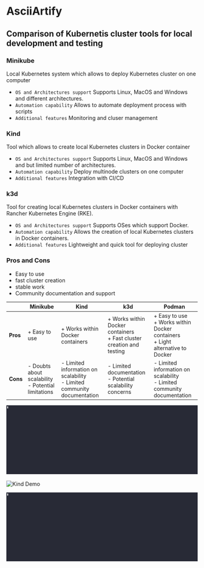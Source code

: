 ﻿# AsciiArtify
## Comparison of Kubernetis cluster tools for local development and testing

### Minikube
Local Kubernetes system which allows to deploy Kubernetes cluster on one computer

- `OS and Architectures support`
Supports Linux, MacOS and Windows and different architectures.
- `Automation capability`
Allows to automate deployment process with scripts
- `Additional features`
Monitoring and cluser management

### Kind
Tool which allows to create local Kubernetes clusters in Docker container

- `OS and Architectures support`
Supports Linux, MacOS and Windows and but limited number of architectures.
- `Automation capability`
Deploy multinode clusters on one computer
- `Additional features`
Integration with CI/CD

### k3d
Tool for creating local Kubernetes clusters in Docker containers with Rancher Kubernetes Engine (RKE). 

- `OS and Architectures support`
Supports OSes which support Docker.
- `Automation capability`
Allows the creation of local Kubernetes clusters in Docker containers.
- `Additional features`
Lightweight and quick tool for deploying cluster

### Pros and Cons

- Easy to use
- fast cluster creation
- stable work
- Community documentation and support

|                                | **Minikube**                                     | **Kind**                                         | **k3d**                                          | **Podman**                                       |
|--------------------------------------------------|--------------------------------------------------|--------------------------------------------------|--------------------------------------------------|--------------------------------------------------|
| **Pros**                                      | + Easy to use | + Works within Docker containers |  + Works within Docker containers<br>+ Fast cluster creation and testing | + Easy to use<br>+ Works within Docker containers<br>+ Light alternative to Docker 
| **Cons**                                      | - Doubts about scalability<br>- Potential limitations | - Limited information on scalability<br>- Limited community documentation | - Limited documentation<br>- Potential scalability concerns | - Limited information on scalability<br>- Limited community documentation |


![K3D Demo](k3d.gif)

![Kind Demo](kind.gif)

![Minikube Demo](minikube.gif)
